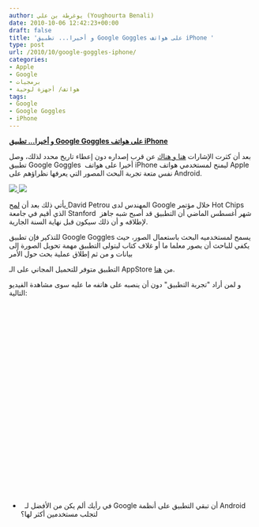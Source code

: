 ```yaml
---
author: يوغرطة بن علي (Youghourta Benali)
date: 2010-10-06 12:42:23+00:00
draft: false
title: 'و أخيرا... تطبيق Google Goggles على هواتف iPhone '
type: post
url: /2010/10/google-goggles-iphone/
categories:
- Apple
- Google
- برمجيات
- هواتف/ أجهزة لوحية
tags:
- Google
- Google Goggles
- iPhone
---
```


**[و أخيرا... تطبيق Google Goggles على هواتف iPhone](https://www.it-scoop.com/2010/10/google-goggles-iphone/)**




بعد أن كثرت الإشارات [هنا و هناك](https://www.it-scoop.com/2010/08/google-goggles-ios/) عن قرب إصداره دون إعطاء تاريخ محدد لذلك، وصل تطبيق Google Goggles  أخيرا على هواتف iPhone ليمنح لمستخدمي هواتف Apple نفس متعة تجربة البحث المصور التي يعرفها نظراؤهم على Android.


[![](http://a1.phobos.apple.com/us/r1000/050/Purple/39/c2/43/mzl.azygcgji.320x480-75.jpg )
](https://www.it-scoop.com/2010/10/google-goggles-iphone/)[![](http://a1.phobos.apple.com/us/r1000/025/Purple/9f/16/6c/mzl.yetojgjj.320x480-75.jpg )
](https://www.it-scoop.com/2010/10/google-goggles-iphone/)

يأتي ذلك بعد أن [لمح ](https://www.it-scoop.com/2010/08/google-goggles-ios)David Petrou المهندس لدى Google خلال مؤتمر Hot Chips الذي أقيم في جامعة Stanford  شهر أغسطس الماضي أن التطبيق قد أصبح شبه جاهز لإطلاقه و أن ذلك سيكون قبل نهاية السنة الجارية.

للتذكير فإن تطبيق Google Goggles يسمح لمستخدميه البحث باستعمال الصور، حيث يكفي للباحث أن يصور معلما ما أو غلاف كتاب ليتولى التطبيق مهمة تحويل الصورة إلى بيانات و من ثم إطلاق عملية بحث حول الأمر

التطبيق متوفر للتحميل المجاني على الـ AppStore من [هنا](http://itunes.apple.com/en/app/google-mobile-app/id284815942?mt=8).

و لمن أراد "تجربة التطبيق" دون أن ينصبه على هاتفه ما عليه سوى مشاهدة الفيديو التالية:

<!-- more -->



<object classid="clsid:d27cdb6e-ae6d-11cf-96b8-444553540000" width="640" codebase="http://download.macromedia.com/pub/shockwave/cabs/flash/swflash.cab#version=6,0,40,0" height="385"><embed src="http://www.youtube.com/v/ezc108DTaug?fs=1&hl=fr_FR" allowscriptaccess="always" height="385" width="640" allowfullscreen="true" type="application/x-shockwave-flash"></embed></object>

-   في رأيك ألم يكن من الأفضل لـ Google أن تبقي التطبيق على أنظمة Android لتجلب مستخدمين أكثر لها؟
